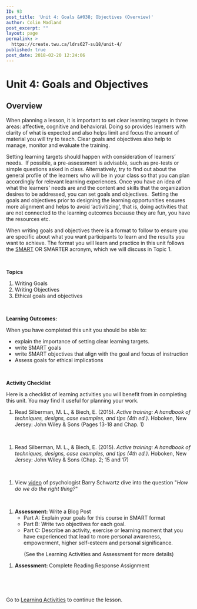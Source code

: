 ```yaml
---
ID: 93
post_title: 'Unit 4: Goals &#038; Objectives (Overview)'
author: Colin Madland
post_excerpt: ""
layout: page
permalink: >
  https://create.twu.ca/ldrs627-su18/unit-4/
published: true
post_date: 2018-02-20 12:24:06
---
```

<h1><strong>Unit 4: Goals and Objectives</strong></h1>

<h2><strong>Overview</strong></h2>

When planning a lesson, it is important to set clear learning targets in three areas: affective, cognitive and behavioral. Doing so provides learners with clarity of what is expected and also helps limit and focus the amount of material you will try to teach. Clear goals and objectives also help to manage, monitor and evaluate the training.

Setting learning targets should happen with consideration of learners’ needs.  If possible, a pre-assessment is advisable, such as pre-tests or simple questions asked in class. Alternatively, try to find out about the general profile of the learners who will be in your class so that you can plan accordingly for relevant learning experiences. Once you have an idea of what the learners’ needs are and the content and skills that the organization desires to be addressed, you can set goals and objectives.  Setting the goals and objectives prior to designing the learning opportunities ensures more alignment and helps to avoid ‘activitizing’, that is, doing activities that are not connected to the learning outcomes because they are fun, you have the resources etc.

When writing goals and objectives there is a format to follow to ensure you are specific about what you want participants to learn and the results you want to achieve. The format you will learn and practice in this unit follows the <a href="https://www.smartsheet.com/blog/essential-guide-writing-smart-goals">SMART</a> OR SMARTER acronym, which we will discuss in Topic 1.

&nbsp;

<strong>Topics</strong>

<ol>
    <li>Writing Goals</li>
    <li>Writing Objectives</li>
    <li>Ethical goals and objectives</li>
</ol>

&nbsp;

<strong>Learning Outcomes:</strong>

When you have completed this unit you should be able to:

<ul>
    <li>explain the importance of setting clear learning targets.</li>
    <li>write SMART goals</li>
    <li>write SMART objectives that align with the goal and focus of instruction</li>
    <li>Assess goals for ethical implications</li>
</ul>

&nbsp;

<strong>Activity Checklist</strong>

Here is a checklist of learning activities you will benefit from in completing this unit. You may find it useful for planning your work.

<ol>
    <li>Read Silberman, M. L., &amp; Biech, E. (2015). <em>Active training: A handbook of techniques, designs, case examples, and tips (4th ed.).</em> Hoboken, New Jersey: John Wiley &amp; Sons (Pages 13-18 and Chap. 1)</li>
</ol>

&nbsp;

<ol>
    <li>Read Silberman, M. L., &amp; Biech, E. (2015). <em>Active training: A handbook of techniques, designs, case examples, and tips (4th ed.).</em> Hoboken, New Jersey: John Wiley &amp; Sons (Chap. 2; 15 and 17)</li>
</ol>

&nbsp;

<ol>
    <li>View <a href="https://www.ted.com/talks/barry_schwartz_using_our_practical_wisdom?utm_campaign=tedspread&amp;utm_medium=referral&amp;utm_source=tedcomshare">video</a> of psychologist Barry Schwartz dive into the question "<em>How do we do the right thing?</em>"</li>
</ol>

&nbsp;

<ol>
    <li><strong>Assessment:</strong> Write a Blog Post
<ul>
    <li>Part A: Explain your goals for this course in SMART format</li>
    <li>Part B: Write two objectives for each goal.</li>
    <li>Part C: Describe an activity, exercise or learning moment that you have experienced that lead to more personal awareness, empowerment, higher self-esteem and personal significance.</li>
</ul>
</li>
</ol>

<p style="text-align: center;">(See the Learning Activities and Assessment for more details)</p>

<ol>
    <li><strong>Assessment: </strong>Complete Reading Response Assignment</li>
</ol>

&nbsp;

<strong> </strong>

Go to <a href="https://create.twu.ca/ldrs627-su18/unit-4-learning-activities/">Learning Activities</a> to continue the lesson.

&nbsp;
